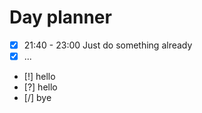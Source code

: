 

# Day planner

- [x] 21:40 - 23:00 Just do something already
- [x] ...

- [!] hello
- [?] hello
- [/] bye



